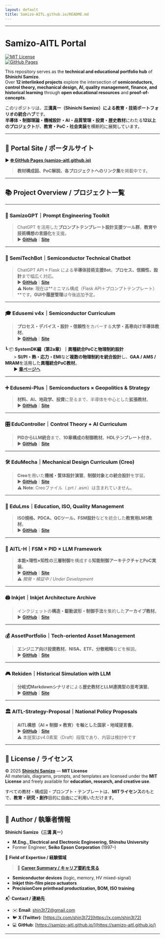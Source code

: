 ```yaml
---
layout: default 
title: Samizo-AITL.github.io/README.md 
---
```


---

#  **Samizo-AITL Portal**

[![MIT License](https://img.shields.io/badge/license-MIT-blue.svg)](./LICENSE)  
[![GitHub Pages](https://img.shields.io/badge/view-site-green)](https://samizo-aitl.github.io/)

This repository serves as the **technical and educational portfolio hub** of **Shinichi Samizo**.  
Over **12 interlinked projects** explore the intersection of **semiconductors, control theory, mechanical design, AI, quality management, finance, and historical learning** through **open educational resources** and **proof-of-concepts**.

このリポジトリは、**三溝真一（Shinichi Samizo）**による**教育・技術ポートフォリオの統合ハブ**です。  
**半導体・制御理論・機械設計・AI・品質管理・投資・歴史教材**にわたる**12以上のプロジェクト**が、**教育・PoC・社会実装**を横断的に展開しています。

---

## 🔗 **Portal Site / ポータルサイト**

▶︎ **[🌐 GitHub Pages (samizo-aitl.github.io)](https://samizo-aitl.github.io/)**  
> **教材構成図、PoC解説、各プロジェクトへのリンク集**を掲載中です。

---

## 📚 **Project Overview / プロジェクト一覧**

---

### 🧠 **SamizoGPT｜Prompt Engineering Toolkit**  
> ChatGPT を活用した**プロンプトテンプレート設計支援ツール群**。**教育や技術構想の言語化**を支援。  
▶︎ **[GitHub](https://github.com/Samizo-AITL/SamizoGPT)**｜**[Site](https://samizo-aitl.github.io/SamizoGPT/)**

---

### 📡 **SemiTechBot｜Semiconductor Technical Chatbot**  
> ChatGPT API × Flask による**半導体技術支援Bot**。**プロセス、信頼性、設計**まで幅広く対応。  
▶︎ **[GitHub](https://github.com/Samizo-AITL/SamizoGPT_SemiTechBot)**｜**[Site](https://samizo-aitl.github.io/SamizoGPT_SemiTechBot/)**  
⚠️ **Note**: 現在は**ミニマル構成（Flask API＋プロンプトテンプレート）**です。**GUIや履歴管理**は今後追加予定。

---

### 🎓 **Edusemi v4x｜Semiconductor Curriculum**  
> **プロセス・デバイス・設計・信頼性**をカバーする**大学・高専向け半導体教材**。  
▶︎ **[GitHub](https://github.com/Samizo-AITL/Edusemi-v4x)**｜**[Site](https://samizo-aitl.github.io/Edusemi-v4x/)**

┗ 📦 **SystemDK編（第2a章）｜異種統合PoCと物理制約設計**  
  > **SI/PI・熱・応力・EMI**など**複数の物理制約を統合設計**し、**GAA / AMS / MRAM**を活用した**異種統合PoC教材**。  
  ▶︎ **[章ページへ](https://github.com/Samizo-AITL/Edusemi-v4x/tree/main/f_chapter2a_systemdk)**

---

### ➕ **Edusemi-Plus｜Semiconductors × Geopolitics & Strategy**  
> **材料、AI、地政学、投資**に至るまで、半導体を中心とした**拡張教材**。  
▶︎ **[GitHub](https://github.com/Samizo-AITL/Edusemi-Plus)**｜**[Site](https://samizo-aitl.github.io/Edusemi-Plus/)**

---

### 🎛️ **EduController｜Control Theory + AI Curriculum**  
> **PIDからLLM統合**まで、**10章構成の制御教材**。**HDLテンプレート付き**。  
▶︎ **[GitHub](https://github.com/Samizo-AITL/EduController)**｜**[Site](https://samizo-aitl.github.io/EduController/)**

---

### 🛠️ **EduMecha｜Mechanical Design Curriculum (Creo)**  
> **Creo**を用いた**機械・筐体設計演習**。**制御対象との統合設計**を学習。  
▶︎ **[GitHub](https://github.com/Samizo-AITL/EduMecha)**｜**[Site](https://samizo-aitl.github.io/EduMecha/)**  
⚠️ **Note**: Creoファイル（.prt / .asm）は含まれていません。

---

### 🧠 **EduLms｜Education, ISO, Quality Management**  
> **ISO規格、PDCA、QCツール、FSM設計**などを統合した**教育用LMS教材**。  
▶︎ **[GitHub](https://github.com/Samizo-AITL/EduLms)**｜**[Site](https://samizo-aitl.github.io/EduLms/)**

---

### 🤖 **AITL-H｜FSM × PID × LLM Framework**  
> **本能×理性×知性の三層制御**を構成する**知能制御アーキテクチャとPoC実装**。  
▶︎ **[GitHub](https://github.com/Samizo-AITL/AITL-H)**｜**[Site](https://samizo-aitl.github.io/AITL-H/)**
<br>⚠️ *開発・検証中 / Under Development*

---

### 🖨️ **Inkjet｜Inkjet Architecture Archive**  
> インクジェットの**構造・駆動波形・制御手法**を集約した**アーカイブ教材**。  
▶︎ **[GitHub](https://github.com/Samizo-AITL/Inkjet)**｜**[Site](https://samizo-aitl.github.io/Inkjet/)**

---

### 💰 **AssetPortfolio｜Tech-oriented Asset Management**  
> **エンジニア向け投資教材**。**NISA、ETF、分散戦略**などを解説。  
▶︎ **[GitHub](https://github.com/Samizo-AITL/AssetPortfolio-StartGuide)**｜**[Site](https://samizo-aitl.github.io/AssetPortfolio-StartGuide/)**

---

### 🎮 **Rekiden｜Historical Simulation with LLM**  
> **分岐式Markdownシナリオ**による**歴史教材とLLM連携型の思考演習**。  
▶︎ **[GitHub](https://github.com/Samizo-AITL/Rekiden)**｜**[Site](https://samizo-aitl.github.io/Rekiden/)**

---

### 🏛️ **AITL-Strategy-Proposal｜National Policy Proposals**  
> **AITL構想（AI × 制御 × 教育）**を軸とした**国家・地域提言書**。  
▶︎ **[GitHub](https://github.com/Samizo-AITL/AITL-Strategy-Proposal)**｜**[Site](https://samizo-aitl.github.io/AITL-Strategy-Proposal/)**
<br> ⚠️ 本提案はv4.0素案（Draft）段階であり、内容は検討中です

---

## 📄 **License / ライセンス**

© 2025 [**Shinichi Samizo**](https://github.com/Samizo-AITL) — **MIT License**  
All materials, diagrams, prompts, and templates are licensed under the **MIT License** and freely available for **education, research, and creative use**.

すべての教材・構成図・プロンプト・テンプレートは、**MITライセンス**のもとで、**教育・研究・創作**目的に自由にご利用いただけます。

---

## 👤 **Author / 執筆者情報**

**Shinichi Samizo（三溝 真一）**  
- **M.Eng., Electrical and Electronic Engineering, Shinshu University**  
- Former Engineer, **Seiko Epson Corporation** (1997–)

📌 **Field of Expertise / 経験領域**  
> 📘 **[Career Summary / キャリア要約を見る](./about/career-summary.md)**  
- **Semiconductor devices** (logic, memory, HV mixed-signal)  
- **Inkjet thin-film piezo actuators**  
- **PrecisionCore printhead productization, BOM, ISO training**

📬 **Contact / 連絡先**  
- ✉️ **Email**: [shin3t72@gmail.com](mailto:shin3t72@gmail.com)  
- 🐦 **X (Twitter)**: [https://x.com/shin3t72](https://x.com/shin3t72)  
- 💻 **GitHub**: [https://samizo-aitl.github.io/](https://samizo-aitl.github.io/)

---

